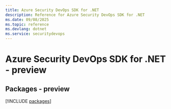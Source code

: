 ```yaml
---
title: Azure Security DevOps SDK for .NET
description: Reference for Azure Security DevOps SDK for .NET
ms.date: 09/08/2025
ms.topic: reference
ms.devlang: dotnet
ms.service: securitydevops
---
```

# Azure Security DevOps SDK for .NET - preview
## Packages - preview
[!INCLUDE [packages](security-devops-index.md)]